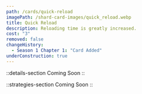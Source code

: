 ```yaml
---
path: /cards/quick-reload
imagePath: /shard-card-images/quick_reload.webp
title: Quick Reload
description: Reloading time is greatly increased.
cost: "3"
removed: false
changeHistory:
  - Season 1 Chapter 1: "Card Added"
underConstruction: true
---
```


::details-section
Coming Soon
::

::strategies-section
Coming Soon
::
